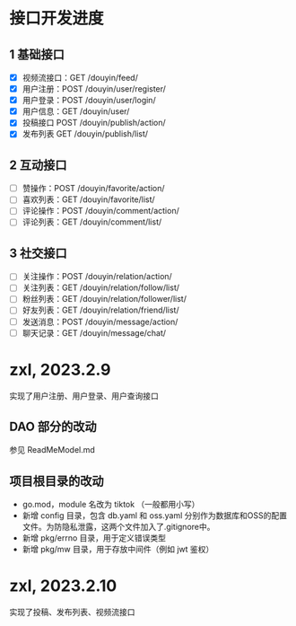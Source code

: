 # 接口开发进度

## 1 基础接口

- [x] 视频流接口：GET /douyin/feed/
- [x] 用户注册：POST /douyin/user/register/
- [x] 用户登录：POST /douyin/user/login/
- [x] 用户信息：GET /douyin/user/
- [x] 投稿接口 POST /douyin/publish/action/
- [x] 发布列表 GET /douyin/publish/list/

## 2 互动接口

- [ ] 赞操作：POST /douyin/favorite/action/
- [ ] 喜欢列表：GET /douyin/favorite/list/
- [ ] 评论操作：POST /douyin/comment/action/
- [ ] 评论列表：GET /douyin/comment/list/

## 3 社交接口

- [ ] 关注操作：POST /douyin/relation/action/
- [ ] 关注列表：GET /douyin/relation/follow/list/
- [ ] 粉丝列表：GET /douyin/relation/follower/list/
- [ ] 好友列表：GET /douyin/relation/friend/list/
- [ ] 发送消息：POST /douyin/message/action/
- [ ] 聊天记录：GET /douyin/message/chat/

# zxl, 2023.2.9
实现了用户注册、用户登录、用户查询接口

## DAO 部分的改动
参见 ReadMeModel.md

## 项目根目录的改动
- go.mod，module 名改为 tiktok （一般都用小写）
- 新增 config 目录，包含 db.yaml 和 oss.yaml 分别作为数据库和OSS的配置文件。为防隐私泄露，这两个文件加入了.gitignore中。
- 新增 pkg/errno 目录，用于定义错误类型
- 新增 pkg/mw 目录，用于存放中间件（例如 jwt 鉴权）

# zxl, 2023.2.10
实现了投稿、发布列表、视频流接口